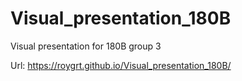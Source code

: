 # Visual_presentation_180B
Visual presentation for 180B group 3

Url: https://roygrt.github.io/Visual_presentation_180B/
